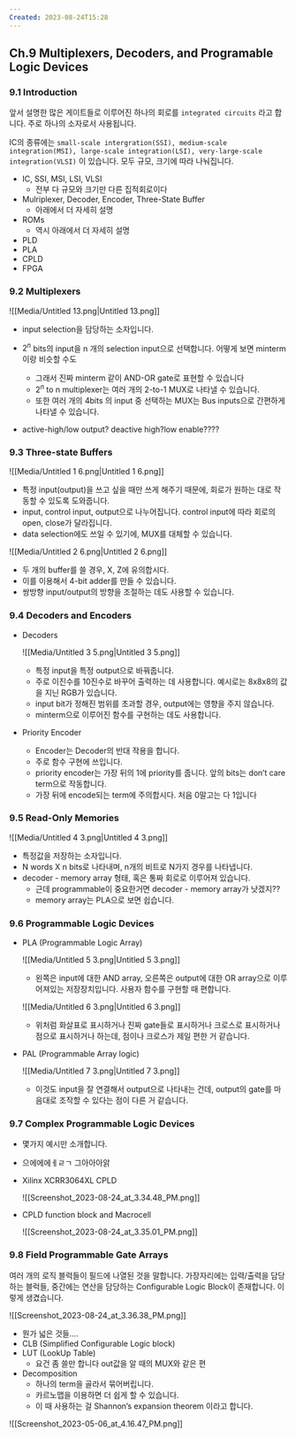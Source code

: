 ```yaml
---
Created: 2023-08-24T15:28
---
```

## Ch.9 Multiplexers, Decoders, and Programable Logic Devices

### 9.1 Introduction

앞서 설명한 많은 게이트들로 이루어진 하나의 회로를 `integrated circuits` 라고 합니다. 주로 하나의 소자로서 사용됩니다.

IC의 종류에는 `small-scale intergration(SSI), medium-scale integration(MSI), large-scale integration(LSI), very-large-scale integration(VLSI)` 이 있습니다. 모두 규모, 크기에 따라 나눠집니다.

- IC, SSI, MSI, LSI, VLSI
    - 전부 다 규모와 크기만 다른 집적회로이다
- Mulriplexer, Decoder, Encoder, Three-State Buffer
    - 아래에서 더 자세히 설명
- ROMs
    - 역시 아래에서 더 자세히 설명
- PLD
- PLA
- CPLD
- FPGA

### 9.2 Multiplexers

![[Media/Untitled 13.png|Untitled 13.png]]

- input selection을 담당하는 소자입니다.
- $2^n$﻿ bits의 input을 n 개의 selection input으로 선택합니다. 어떻게 보면 minterm 이랑 비슷할 수도
    - 그래서 진짜 minterm 같이 AND-OR gate로 표현할 수 있습니다
    - $2^n$﻿ to n multiplexer는 여러 개의 2-to-1 MUX로 나타낼 수 있습니다.
    - 또한 여러 개의 4bits 의 input 중 선택하는 MUX는 Bus inputs으로 간편하게 나타낼 수 있습니다.

- active-high/low output? deactive high?low enable????

### 9.3 Three-state Buffers

![[Media/Untitled 1 6.png|Untitled 1 6.png]]

- 특정 input(output)을 쓰고 싶을 때만 쓰게 해주기 때문에, 회로가 원하는 대로 작동할 수 있도록 도와줍니다.
- input, control input, output으로 나누어집니다. control input에 따라 회로의 open, close가 달라집니다.
- data selection에도 쓰일 수 있기에, MUX를 대체할 수 있습니다.

![[Media/Untitled 2 6.png|Untitled 2 6.png]]

- 두 개의 buffer를 쓸 경우, X, Z에 유의합시다.
- 이를 이용해서 4-bit adder를 만들 수 있습니다.
- 쌍방향 input/output의 방향을 조절하는 데도 사용할 수 있습니다.

### 9.4 Decoders and Encoders

- Decoders
    
    ![[Media/Untitled 3 5.png|Untitled 3 5.png]]
    
    - 특정 input을 특정 output으로 바꿔줍니다.
    - 주로 이진수를 10진수로 바꾸어 출력하는 데 사용합니다. 예시로는 8x8x8의 값을 지닌 RGB가 있습니다.
    - input bit가 정해진 범위를 초과할 경우, output에는 영향을 주지 않습니다.
    - minterm으로 이루어진 함수를 구현하는 데도 사용합니다.
- Priority Encoder
    - Encoder는 Decoder의 반대 작용을 합니다.
    - 주로 함수 구현에 쓰입니다.
    - priority encoder는 가장 뒤의 1에 priority를 줍니다. 앞의 bits는 don’t care term으로 작동합니다.
    - 가장 뒤에 encode되는 term에 주의합시다. 처음 0말고는 다 1입니다

### 9.5 Read-Only Memories

![[Media/Untitled 4 3.png|Untitled 4 3.png]]

- 특정값을 저장하는 소자입니다.
- N words X n bits로 나타내며, n개의 비트로 N가지 경우를 나타냅니다.
- decoder - memory array 형태, 혹은 통짜 회로로 이루어져 있습니다.
    - 근데 programmable이 중요한거면 decoder - memory array가 낫겠지??
    - memory array는 PLA으로 보면 쉽습니다.

### 9.6 Programmable Logic Devices

- PLA (Programmable Logic Array)
    
    ![[Media/Untitled 5 3.png|Untitled 5 3.png]]
    
    - 왼쪽은 input에 대한 AND array, 오른쪽은 output에 대한 OR array으로 이루어져있는 저장장치입니다. 사용자 함수를 구현할 때 편합니다.
    
    ![[Media/Untitled 6 3.png|Untitled 6 3.png]]
    
    - 위처럼 화살표로 표시하거나 진짜 gate들로 표시하거나 크로스로 표시하거나 점으로 표시하거나 하는데, 점이나 크로스가 제일 편한 거 같습니다.
- PAL (Programmable Array logic)
    
    ![[Media/Untitled 7 3.png|Untitled 7 3.png]]
    
    - 이것도 input을 잘 연결해서 output으로 나타내는 건데, output의 gate를 마음대로 조작할 수 있다는 점이 다른 거 같습니다.

### 9.7 Complex Programmable Logic Devices

- 몇가지 예시만 소개합니다.
- 으에에에ㅔㄹㄱ 그아아아앍
- Xilinx XCRR3064XL CPLD
    
    ![[Screenshot_2023-08-24_at_3.34.48_PM.png]]
    
- CPLD function block and Macrocell
    
    ![[Screenshot_2023-08-24_at_3.35.01_PM.png]]
    

### 9.8 Field Programmable Gate Arrays

여러 개의 로직 블럭들이 필드에 나열된 것을 말합니다. 가장자리에는 입력/출력을 담당하는 블럭들, 중간에는 연산을 담당하는 Configurable Logic Block이 존재합니다. 이렇게 생겼습니다.

![[Screenshot_2023-08-24_at_3.36.38_PM.png]]

- 뭔가 넓은 것들….
- CLB (Simplified Configurable Logic block)
- LUT (LookUp Table)
    - 요건 좀 쓸만 합니다 out값을 알 때의 MUX와 같은 편
- Decomposition
    - 하나의 term을 골라서 묶어버립니다.
    - 카르노맵을 이용하면 더 쉽게 할 수 있습니다.
    - 이 때 사용하는 걸 Shannon’s expansion theorem 이라고 합니다.

![[Screenshot_2023-05-06_at_4.16.47_PM.png]]